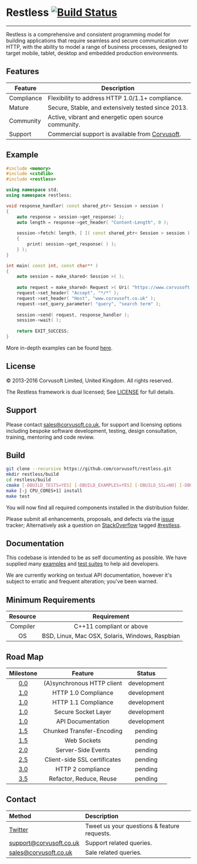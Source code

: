 Restless [![Build Status](https://travis-ci.org/Corvusoft/restless.svg?branch=master)](https://travis-ci.org/Corvusoft/restless)
=============================================================================================================================

---

Restless is a comprehensive and consistent programming model for building applications that require seamless and secure communication over HTTP, with the ability to model a range of business processes, designed to target mobile, tablet, desktop and embedded production environments.

Features
--------

| Feature                                                                                                                                                                                                       | Description                                                                                                                                                                                                                                                                                          |
|---------------------------------------------------------------------------------------------------------------------------------------------------------------------------------------------------------------|------------------------------------------------------------------------------------------------------------------------------------------------------------------------------------------------------------------------------------------------------------------------------------------------------|
| Compliance                                                                                                                                                                                                    | Flexibility to address HTTP 1.0/1.1+ compliance.                                                                                                                                                                                                                                                     |
| Mature                                                                                                                                                                                                        | Secure, Stable, and extensively tested since 2013.                                                                                                                                                                                                                                                   |
| Community                                                                                                                                                                                                     | Active, vibrant and energetic open source community.                                                                                                                                                                                                                                                 |
| Support                                                                                                                                                                                                       | Commercial support is available from [Corvusoft](http://www.corvusoft.co.uk).                                                                                                                                                                                                                        |

Example
-------

```C++
#include <memory>
#include <cstdlib>
#include <restless>

using namespace std;
using namespace restless;

void response_handler( const shared_ptr< Session > session )
{
    auto response = session->get_response( );
    auto length = response->get_header( "Content-Length", 0 );
    
    session->fetch( length, [ ]( const shared_ptr< Session > session )
    {
        print( session->get_response( ) );
    } );
}

int main( const int, const char** )
{
    auto session = make_shared< Session >( );
    
    auto request = make_shared< Request >( Uri( "https://www.corvusoft.co.uk/" ) );
    request->set_header( "Accept", "*/*" );
    request->set_header( "Host", "www.corvusoft.co.uk" );
    request->set_query_parameter( "query", "search term" );
    
    session->send( request, response_handler );
    session->wait( );
    
    return EXIT_SUCCESS;
}
```

More in-depth examples can be found [here](https://github.com/corvusoft/restless/tree/master/example).

License
-------

&copy; 2013-2016 Corvusoft Limited, United Kingdom. All rights reserved.

The Restless framework is dual licensed; See [LICENSE](LICENSE) for full details.

Support
-------

Please contact sales@corvusoft.co.uk, for support and licensing options including bespoke software development, testing, design consultation, training, mentoring and code review.

Build
-----

```bash
git clone --recursive https://github.com/corvusoft/restless.git
mkdir restless/build
cd restless/build
cmake [-DBUILD_TESTS=YES] [-DBUILD_EXAMPLES=YES] [-DBUILD_SSL=NO] [-DBUILD_SHARED=YES] [-DCMAKE_INSTALL_PREFIX=/output-directory] ..
make [-j CPU_CORES+1] install
make test
```

You will now find all required components installed in the distribution folder.

Please submit all enhancements, proposals, and defects via the [issue](http://github.com/corvusoft/restless/issues) tracker; Alternatively ask a question on [StackOverflow](http://stackoverflow.com/questions/ask) tagged [#restless](http://stackoverflow.com/questions/tagged/restless).

Documentation
-------------

This codebase is intended to be as self documenting as possible. We have supplied many [examples](https://github.com/corvusoft/restless/tree/master/example) and [test suites](https://github.com/corvusoft/restless/tree/master/test) to help aid developers.

We are currently working on textual API documentation, however it's subject to erratic and frequent alteration; you've been warned.

Minimum Requirements
--------------------

| Resource | Requirement                                     |
|:--------:|:-----------------------------------------------:|
| Compiler |            C++11 compliant or above             |
|    OS    | BSD, Linux, Mac OSX, Solaris, Windows, Raspbian |

Road Map
--------

| Milestone                                                                            | Feature                                 | Status       |
|:------------------------------------------------------------------------------------:|:---------------------------------------:|:------------:|
|             [0.0](https://github.com/Corvusoft/restless/milestones/0.0)              |        (A)synchronous HTTP client       |  development |
|             [1.0](https://github.com/Corvusoft/restless/milestones/1.0)              |           HTTP 1.0 Compliance           |  development |
|             [1.0](https://github.com/Corvusoft/restless/milestones/1.0)              |           HTTP 1.1 Compliance           |  development |
|             [1.0](https://github.com/Corvusoft/restless/milestones/1.0)              |           Secure Socket Layer           |  development |
|             [1.0](https://github.com/Corvusoft/restless/milestones/4.5)              |            API Documentation            |  development |
|             [1.5](https://github.com/Corvusoft/restless/milestones/4.5)              |        Chunked Transfer-Encoding        |    pending   |
|             [1.5](https://github.com/Corvusoft/restless/milestones/4.5)              |               Web Sockets               |    pending   |
|             [2.0](https://github.com/Corvusoft/restless/milestones/4.5)              |            Server-Side Events           |    pending   |
|             [2.5](https://github.com/Corvusoft/restless/milestones/5.0)              |      Client-side SSL certificates       |    pending   |
|             [3.0](https://github.com/Corvusoft/restless/milestones/5.0)              |            HTTP 2 compliance            |    pending   |
|             [3.5](https://github.com/Corvusoft/restless/milestones/5.0)              |         Refactor, Reduce, Reuse         |    pending   |

Contact
-------

| Method                                      | Description                                 |
|:--------------------------------------------|:--------------------------------------------|
| [Twitter](http://www.twitter.com/corvusoft) | Tweet us your questions & feature requests. |
| support@corvusoft.co.uk                     | Support related queries.                    |
| sales@corvusoft.co.uk                       | Sale related queries.                       |
